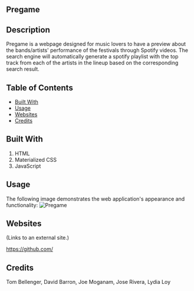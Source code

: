 ## Pregame

## Description

Pregame is a webpage designed for music lovers to have a preview about the bands/artists' performance of the festivals through Spotify videos. The search engine will automatically generate a spotify playlist with the top track from each of the artists in the lineup based on the corresponding search result.
 

## Table of Contents

* [Built With](#BuiltWith)
* [Usage](#Usage)
* [Websites](#Websites)
* [Credits](#Credits)


## Built With

1. HTML
2. Materialized CSS
3. JavaScript

## Usage

The following image demonstrates the web application's appearance and functionality:
<img src="./assets/image/PregameSS.png" alt="Pregame"/>


## Websites

  (Links to an external site.)

https://github.com/


## Credits
 
Tom Bellenger,
David Barron,
Joe Moganam,
Jose Rivera,
Lydia Loy

